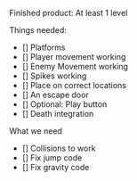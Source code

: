 Finished product: At least 1 level

Things needed:
- [] Platforms
- [] Player movement working
- [] Enemy Movement working
- [] Spikes working
- [] Place on correct locations
- [] An escape door
- [] Optional: Play button
- [] Death integration

What we need
- [] Collisions to work
- [] Fix jump code
- [] Fix gravity code